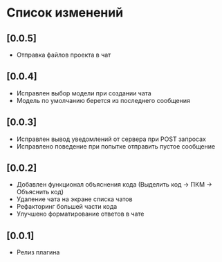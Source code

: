 # Список изменений

## [0.0.5]
- Отправка файлов проекта в чат

## [0.0.4]
- Исправлен выбор модели при создании чата
- Модель по умолчанию берется из последнего сообщения

## [0.0.3]
- Исправлен вывод уведомлений от сервера при POST запросах
- Исправлено поведение при попытке отправить пустое сообщение

## [0.0.2]
- Добавлен функционал объяснения кода (Выделить код -> ПКМ -> Объяснить код)
- Удаление чата на экране списка чатов
- Рефакторинг большей части кода
- Улучшено форматирование ответов в чате

## [0.0.1]
- Релиз плагина
